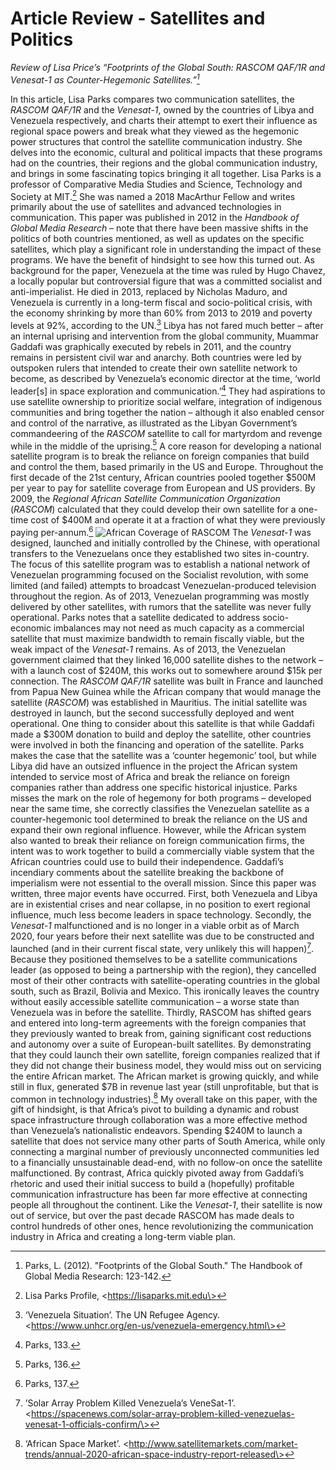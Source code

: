 # Article Review - Satellites and Politics
_Review of Lisa Price’s “Footprints of the Global South: RASCOM QAF/1R and Venesat-1 as Counter-Hegemonic Satellites.”[^1]_

In this article, Lisa Parks compares two communication satellites, the _RASCOM QAF/1R_ and the _Venesat-1_, owned by the countries of Libya and Venezuela respectively, and charts their attempt to exert their influence as regional space powers and break what they viewed as the hegemonic power structures that control the satellite communication industry. She delves into the economic, cultural and political impacts that these programs had on the countries, their regions and the global communication industry, and brings in some fascinating topics bringing it all together.
Lisa Parks is a professor of Comparative Media Studies and Science, Technology and Society at MIT.[^2] She was named a 2018 MacArthur Fellow and writes primarily about the use of satellites and advanced technologies in communication. This paper was published in 2012 in the _Handbook of Global Media Research_ – note that there have been massive shifts in the politics of both countries mentioned, as well as updates on the specific satellites, which play a significant role in understanding the impact of these programs. We have the benefit of hindsight to see how this turned out.
As background for the paper, Venezuela at the time was ruled by Hugo Chavez, a locally popular but controversial figure that was a committed socialist and anti-imperialist. He died in 2013, replaced by Nicholas Maduro, and Venezuela is currently in a long-term fiscal and socio-political crisis, with the economy shrinking by more than 60% from 2013 to 2019 and poverty levels at 92%, according to the UN.[^3] Libya has not fared much better – after an internal uprising and intervention from the global community, Muammar Gaddafi was graphically executed by rebels in 2011, and the country remains in persistent civil war and anarchy. 
Both countries were led by outspoken rulers that intended to create their own satellite network to become, as described by Venezuela’s economic director at the time, ‘world leader[s] in space exploration and communication.’[^4] They had aspirations to use satellite ownership to prioritize social welfare, integration of indigenous communities and bring together the nation – although it also enabled censor and control of the narrative, as illustrated as the Libyan Government’s commandeering of the _RASCOM_ satellite to call for martyrdom and revenge while in the middle of the uprising.[^5] A core reason for developing a national satellite program is to break the reliance on foreign companies that build and control the them, based primarily in the US and Europe. Throughout the first decade of the 21st century, African countries pooled together $500M per year to pay for satellite coverage from European and US providers. By 2009, the _Regional African Satellite Communication Organization_ (_RASCOM_) calculated that they could develop their own satellite for a one-time cost of $400M and operate it at a fraction of what they were previously paying per-annum.[^6] 
![African Coverage of RASCOM](https://loz-webimages.s3.amazonaws.com/01_Portfolio/im_scitech_01.png)
The _Venesat-1_ was designed, launched and initially controlled by the Chinese, with operational transfers to the Venezuelans once they established two sites in-country. The focus of this satellite program was to establish a national network of Venezuelan programming focused on the Socialist revolution, with some limited (and failed) attempts to broadcast Venezuelan-produced television throughout the region. As of 2013, Venezuelan programming was mostly delivered by other satellites, with rumors that the satellite was never fully operational. Parks notes that a satellite dedicated to address socio-economic imbalances may not need as much capacity as a commercial satellite that must maximize bandwidth to remain fiscally viable, but the weak impact of the _Venesat-1_ remains. As of 2013, the Venezuelan government claimed that they linked 16,000 satellite dishes to the network – with a launch cost of $240M, this works out to somewhere around $15k per connection. 
The _RASCOM QAF/1R_ satellite was built in France and launched from Papua New Guinea while the African company that would manage the satellite (_RASCOM_) was established in Mauritius. The initial satellite was destroyed in launch, but the second successfully deployed and went operational. One thing to consider about this satellite is that while Gaddafi made a $300M donation to build and deploy the satellite, other countries were involved in both the financing and operation of the satellite. Parks makes the case that the satellite was a ‘counter hegemonic’ tool, but while Libya did have an outsized influence in the project the African system intended to service most of Africa and break the reliance on foreign companies rather than address one specific historical injustice. 
Parks misses the mark on the role of hegemony for both programs – developed near the same time, she correctly classifies the Venezuelan satellite as a counter-hegemonic tool determined to break the reliance on the US and expand their own regional influence. However, while the African system also wanted to break their reliance on foreign communication firms, the intent was to work together to build a commercially viable system that the African countries could use to build their independence. Gaddafi’s incendiary comments about the satellite breaking the backbone of imperialism were not essential to the overall mission. Since this paper was written, three major events have occurred. First, both Venezuela and Libya are in existential crises and near collapse, in no position to exert regional influence, much less become leaders in space technology. Secondly, the _Venesat-1_ malfunctioned and is no longer in a viable orbit as of March 2020, four years before their next satellite was due to be constructed and launched (and in their current fiscal state, very unlikely this will happen)[^7]. Because they positioned themselves to be a satellite communications leader (as opposed to being a partnership with the region), they cancelled most of their other contracts with satellite-operating countries in the global south, such as Brazil, Bolivia and Mexico. This ironically leaves the country without easily accessible satellite communication – a worse state than Venezuela was in before the satellite.
Thirdly, RASCOM has shifted gears and entered into long-term agreements with the foreign companies that they previously wanted to break from, gaining significant cost reductions and autonomy over a suite of European-built satellites. By demonstrating that they could launch their own satellite, foreign companies realized that if they did not change their business model, they would miss out on servicing the entire African market. The African market is growing quickly, and while still in flux, generated $7B in revenue last year (still unprofitable, but that is common in technology industries).[^8]
My overall take on this paper, with the gift of hindsight, is that Africa’s pivot to building a dynamic and robust space infrastructure through collaboration was a more effective method than Venezuela’s nationalistic endeavors. Spending $240M to launch a satellite that does not service many other parts of South America, while only connecting a marginal number of previously unconnected communities led to a financially unsustainable dead-end, with no follow-on once the satellite malfunctioned. By contrast, Africa quickly pivoted away from Gaddafi’s rhetoric and used their initial success to build a (hopefully) profitable communication infrastructure has been far more effective at connecting people all throughout the continent. Like the _Venesat-1_, their satellite is now out of service, but over the past decade RASCOM has made deals to control hundreds of other ones, hence revolutionizing the communication industry in Africa and creating a long-term viable plan. 

[^1]:	Parks, L. (2012). "Footprints of the Global South." The Handbook of Global Media Research: 123-142.

[^2]:	Lisa Parks Profile, \<https://lisaparks.mit.edu\>

[^3]:	‘Venezuela Situation’. The UN Refugee Agency. \<https://www.unhcr.org/en-us/venezuela-emergency.html\>

[^4]:	Parks, 133.

[^5]:	Parks, 136.

[^6]:	Parks, 137.

[^7]:	’Solar Array Problem Killed Venezuela’s VeneSat-1’. \<https://spacenews.com/solar-array-problem-killed-venezuelas-venesat-1-officials-confirm/\>

[^8]:	‘African Space Market’. \<http://www.satellitemarkets.com/market-trends/annual-2020-african-space-industry-report-released\>